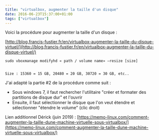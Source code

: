 ```yaml
---
title: "virtualbox, augmenter la taille d'un disque"
date: 2016-06-23T15:37:00+01:00
tags: ["virtualbox"]
---
```

Voici la procédure pour augmenter la taille d'un disque :

[http://blog.francis-fustier.fr/en/virtualbox-augmenter-la-taille-du-disque-virtuel/](http://blog.francis-fustier.fr/en/virtualbox-augmenter-la-taille-du-disque-virtuel/)


```
sudo vboxmanage modifyhd « path / volume name» –resize [size]


Size : 15360 = 15 GB, 20480 = 20 GB, 30720 = 30 GB, etc..
```

J'ai adapté la partie #2 de la procédure comme suit :



- Sous windows 7, il faut rechercher l'utilitaire "créer et formater des partitions de disque dur" et l'ouvrir
- Ensuite, il faut sélectionner le disque que l'on veut étendre et sélectionner "étendre le volume" (clic droit)


Lien additionnel Dérick (juin 2019) : [https://memo-linux.com/comment-augmenter-la-taille-dune-machine-virtuelle-sous-virtualbox/](https://memo-linux.com/comment-augmenter-la-taille-dune-machine-virtuelle-sous-virtualbox/)
